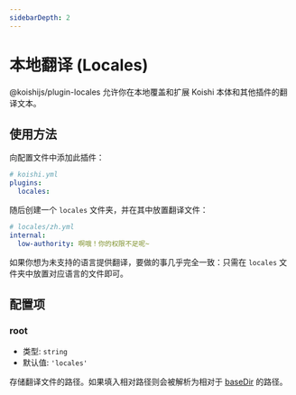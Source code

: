 ```yaml
---
sidebarDepth: 2
---
```


# 本地翻译 (Locales)

@koishijs/plugin-locales 允许你在本地覆盖和扩展 Koishi 本体和其他插件的翻译文本。

## 使用方法

向配置文件中添加此插件：

```yaml
# koishi.yml
plugins:
  locales:
```

随后创建一个 `locales` 文件夹，并在其中放置翻译文件：

```yaml
# locales/zh.yml
internal:
  low-authority: 啊哦！你的权限不足呢~
```

如果你想为未支持的语言提供翻译，要做的事几乎完全一致：只需在 `locales` 文件夹中放置对应语言的文件即可。

## 配置项

### root

- 类型: `string`
- 默认值: `'locales'`

存储翻译文件的路径。如果填入相对路径则会被解析为相对于 [baseDir](../../api/core/context.md#ctx-basedir) 的路径。

